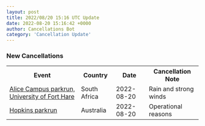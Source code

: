 ```yaml
---
layout: post
title: 2022/08/20 15:16 UTC Update
date: 2022-08-20 15:16:42 +0000
author: Cancellations Bot
category: 'Cancellation Update'
---
```


<h3>New Cancellations</h3>
<div class='hscrollable'>
<table style='width: 100%'>
    <tr>
        <th>Event</th>
        <th>Country</th>
        <th>Date</th>
        <th>Cancellation Note</th>
    </tr>
    <tr>
        <td><a href="https://www.parkrun.co.za/alicecampus">Alice Campus parkrun, University of Fort Hare</a></td>
        <td>South Africa</td>
        <td>2022-08-20</td>
        <td>Rain and strong winds</td>
    </tr>
    <tr>
        <td><a href="">Hopkins parkrun</a></td>
        <td>Australia</td>
        <td>2022-08-20</td>
        <td>Operational reasons</td>
    </tr>
</table>
</div>

